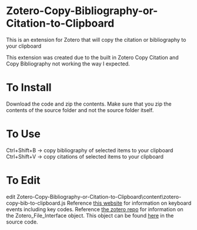 # Zotero-Copy-Bibliography-or-Citation-to-Clipboard
This is an extension for Zotero that will copy the citation or bibliography to your clipboard

This extension was created due to the built in Zotero Copy Citation and Copy Bibliography not working the way I expected.

# To Install
Download the code and zip the contents. Make sure that you zip the contents of the source folder and not the source folder itself.

# To Use
Ctrl+Shift+B -> copy bibliography of selected items to your clipboard
Ctrl+Shift+V -> copy citations of selected items to your clipboard

# To Edit
edit Zotero-Copy-Bibliography-or-Citation-to-Clipboard\content\zotero-copy-bib-to-clipboard.js 
Reference [this website](https://developer.mozilla.org/en-US/docs/Web/API/KeyboardEvent) for information on keyboard events including key codes.
Reference [the zotero repo](https://github.com/zotero/zotero) for information on the Zotero_File_Interface object. This object can be found [here](https://github.com/zotero/zotero/blob/master/chrome/content/zotero/fileInterface.js) in the source code. 
